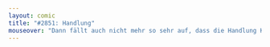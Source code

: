 ```yaml
---
layout: comic
title: "#2851: Handlung"
mouseover: "Dann fällt auch nicht mehr so sehr auf, dass die Handlung Käse ist."
---
```

